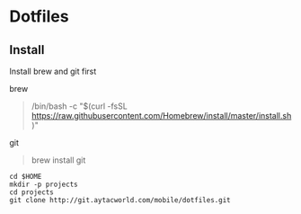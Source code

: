 # Dotfiles

## Install

Install brew and git first

brew
> /bin/bash -c "$(curl -fsSL https://raw.githubusercontent.com/Homebrew/install/master/install.sh)"

git
> brew install git

```
cd $HOME
mkdir -p projects
cd projects
git clone http://git.aytacworld.com/mobile/dotfiles.git
```

